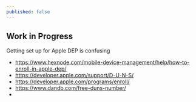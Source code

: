 ```yaml
---
published: false
---
```


## Work in Progress

Getting set up for Apple DEP is confusing

- https://www.hexnode.com/mobile-device-management/help/how-to-enroll-in-apple-dep/
- https://developer.apple.com/support/D-U-N-S/
- https://developer.apple.com/programs/enroll/
- https://www.dandb.com/free-duns-number/
- 

